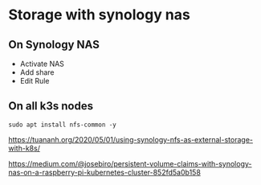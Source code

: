# Storage with synology nas

## On Synology NAS

* Activate NAS
* Add share
* Edit Rule

## On all k3s nodes

`sudo apt install nfs-common -y`

<https://tuananh.org/2020/05/01/using-synology-nfs-as-external-storage-with-k8s/>

<https://medium.com/@josebiro/persistent-volume-claims-with-synology-nas-on-a-raspberry-pi-kubernetes-cluster-852fd5a0b158>
